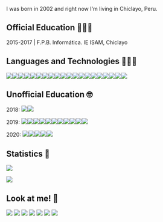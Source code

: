I was born in 2002 and right now I'm living in Chiclayo, Peru.
## Official Education 👨🏻‍🎓
2015-2017 | F.P.B. Informática. IE ISAM, Chiclayo

## Languages and Technologies 👨🏻‍💻
![](https://camo.githubusercontent.com/62d37abe760867620e0baea1066303719d630a82936837ba7bff6b0c754e3c9f/68747470733a2f2f696d672e736869656c64732e696f2f62616467652f6a6176617363726970742532302d2532333332333333302e7376673f267374796c653d666f722d7468652d6261646765266c6f676f3d6a617661736372697074266c6f676f436f6c6f723d253233463744463145)![](https://camo.githubusercontent.com/c32b4a3bd070f3239dd1d6ba6a791e231a1ce9f92a605b8942a93e42203840ae/68747470733a2f2f696d672e736869656c64732e696f2f62616467652f632532302d2532333030353939432e7376673f267374796c653d666f722d7468652d6261646765266c6f676f3d63266c6f676f436f6c6f723d7768697465)![](https://camo.githubusercontent.com/0d3ae99a9dcced770f5a2e6d2395999c121d9975f3f1816ee3b3902a3c8e6a92/68747470733a2f2f696d672e736869656c64732e696f2f62616467652f632b2b2532302d2532333030353939432e7376673f267374796c653d666f722d7468652d6261646765266c6f676f3d63253242253242266f676f436f6c6f723d7768697465)![](https://camo.githubusercontent.com/256f498d9e3128b19f8cb5558884749179db9118aaa6e31d3f7c5da34edf5c8c/68747470733a2f2f696d672e736869656c64732e696f2f62616467652f632532332532302d2532333233393132302e7376673f267374796c653d666f722d7468652d6261646765266c6f676f3d632d7368617270266c6f676f436f6c6f723d7768697465)![](https://camo.githubusercontent.com/7858f416aa93ee56048ca2eb473bdde10002398fc4ff05e08faf6cb3cbb5bce1/68747470733a2f2f696d672e736869656c64732e696f2f62616467652f6a6176612532302d2532334544384230302e7376673f267374796c653d666f722d7468652d6261646765266c6f676f3d6a617661266c6f676f436f6c6f723d7768697465)![](https://camo.githubusercontent.com/a05090df3be7e139e4cde9f3dd44986c26cd512148a98272602fc7f75f84bf49/68747470733a2f2f696d672e736869656c64732e696f2f62616467652f7068702532302d2532333737374242342e7376673f267374796c653d666f722d7468652d6261646765266c6f676f3d706870266c6f676f436f6c6f723d7768697465)![](https://camo.githubusercontent.com/cbe540fa5f1bd4860434caea1ebe43419ed42d92d54084d529c3a93a67139f10/68747470733a2f2f696d672e736869656c64732e696f2f62616467652f73776966742532302d2532334641373334332e7376673f267374796c653d666f722d7468652d6261646765266c6f676f3d7377696674266c6f676f436f6c6f723d7768697465)![](https://camo.githubusercontent.com/ea18354a9388ff60454e60f2c305fc4b5e6749d6101d6e849f5340e20e980c7e/68747470733a2f2f696d672e736869656c64732e696f2f62616467652f676f2532302d2532333030414444382e7376673f267374796c653d666f722d7468652d6261646765266c6f676f3d676f266c6f676f436f6c6f723d7768697465)![](https://camo.githubusercontent.com/b7a19e0282106094db12a16c34d7a0733a159b9fda56e68bbe9c82e8f4ed2bac/68747470733a2f2f696d672e736869656c64732e696f2f62616467652f6d61726b646f776e2532302d2532333030303030302e7376673f267374796c653d666f722d7468652d6261646765266c6f676f3d6d61726b646f776e266c6f676f436f6c6f723d7768697465)![](https://camo.githubusercontent.com/d63f69f39b73065f70f890c1728b2cb18c2d51b6b78608f52b0cd3bbfb2cb685/68747470733a2f2f696d672e736869656c64732e696f2f62616467652f72656163745f6e61746976652532302d2532333230323332612e7376673f267374796c653d666f722d7468652d6261646765266c6f676f3d7265616374266c6f676f436f6c6f723d253233363144414642)![](https://camo.githubusercontent.com/c567bc8fea35a350406f3ad80e2ec6dd76dea5f756187908f35322bbbc8bc77c/68747470733a2f2f696d672e736869656c64732e696f2f62616467652f626f6f7473747261702532302d2532333536334437432e7376673f267374796c653d666f722d7468652d6261646765266c6f676f3d626f6f747374726170266c6f676f436f6c6f723d7768697465)![](https://camo.githubusercontent.com/c9d0db0a5c179f2fcf0a460d9b7e75ef516bfdc1e1681bc61f43c9b435bc96a9/68747470733a2f2f696d672e736869656c64732e696f2f62616467652f646a616e676f2532302d2532333039324532302e7376673f267374796c653d666f722d7468652d6261646765266c6f676f3d646a616e676f266c6f676f436f6c6f723d7768697465)![](https://camo.githubusercontent.com/5b0954917b2bba4427bcd394916a0d4835c54a69f3f8e9e6f8b1b475032eb894/68747470733a2f2f696d672e736869656c64732e696f2f62616467652f666c61736b2532302d2532333030302e7376673f267374796c653d666f722d7468652d6261646765266c6f676f3d666c61736b266c6f676f436f6c6f723d7768697465)![](https://camo.githubusercontent.com/6aea43d076c7bf00489f1b347caa33fe5c4d84a8af2983804f8702632f2669ec/68747470733a2f2f696d672e736869656c64732e696f2f62616467652f6769746875622532302d2532333132313031312e7376673f267374796c653d666f722d7468652d6261646765266c6f676f3d676974687562266c6f676f436f6c6f723d7768697465)![](https://camo.githubusercontent.com/53341dc506f00aa83eeb4a2e1f63a3bf2c34ca67b1d4f64f2bcedc9033ba80e6/68747470733a2f2f696d672e736869656c64732e696f2f62616467652f617a7572652532302d2532333030373243362e7376673f267374796c653d666f722d7468652d6261646765266c6f676f3d617a7572652d6465766f7073266c6f676f436f6c6f723d7768697465)![](https://camo.githubusercontent.com/34ccadf520703c5711dfb7efba2c8332b4098cc39d0cd23305690f39af35c9da/68747470733a2f2f696d672e736869656c64732e696f2f62616467652f4469676974616c4f6365616e2d2532333031363766662e7376673f267374796c653d666f722d7468652d6261646765266c6f676f3d6469676974616c4f6365616e266c6f676f436f6c6f723d7768697465)![](https://camo.githubusercontent.com/c644fa80e8dadef7444df5c9fc8df2deedd7706f3f58c9604776319cf0357c34/68747470733a2f2f696d672e736869656c64732e696f2f62616467652f66697265626173652532302d2532333033394245352e7376673f267374796c653d666f722d7468652d6261646765266c6f676f3d6669726562617365)![](https://camo.githubusercontent.com/9e0499932b32086a7ff0af8641b01f3a487ef88ac94935956b0487cbd2657e9d/68747470733a2f2f696d672e736869656c64732e696f2f62616467652f6170616368652532302d2532334434323032392e7376673f267374796c653d666f722d7468652d6261646765266c6f676f3d617061636865266c6f676f436f6c6f723d7768697465)![](https://camo.githubusercontent.com/4524c09f8c821218b3c602e3e5a222ce00c290c2f87e264b40f398a6b486bd91/68747470733a2f2f696d672e736869656c64732e696f2f62616467652f6d7973716c2d2532333030303030662e7376673f267374796c653d666f722d7468652d6261646765266c6f676f3d6d7973716c266c6f676f436f6c6f723d7768697465)![](https://camo.githubusercontent.com/99bf3b488d680b2818999c752817d99a99989a6c47bd286ca038453143e11aeb/68747470733a2f2f696d672e736869656c64732e696f2f62616467652f2d52617370626572727925323050692d4335314134413f7374796c653d666f722d7468652d6261646765266c6f676f3d5261737062657272792d5069)
## Unofficial Education 🤓
2018: ![](https://img.shields.io/badge/Google%20Act%C3%ADvate-Curso%20de%20Introducci%C3%B3n%20al%20Desarrollo%20Web:%20HTML-cyan)![](https://img.shields.io/badge/Google%20Act%C3%ADvate-Curso%20de%20Introducci%C3%B3n%20al%20Desarrollo%20Web:%20CSS-cyan)

2019: ![](https://img.shields.io/badge/Udemy-C%C3%B3mo%20crear%20documentos%20PDF%20en%20PHP-red)![](https://img.shields.io/badge/Udemy-Introducci%C3%B3n%20a%20Linux-red)![](https://img.shields.io/badge/Udemy-Shopify-red)![](https://img.shields.io/badge/Udemy-Aprende%20programacion%20basica%20con%20PHP-red)![](https://img.shields.io/badge/Udemy-Aprende%20PHP%20desde%20cero-red)![](https://img.shields.io/badge/Udemy-Aprende%20a%20guardar,%20consultar,%20editar%20y%20eliminar%20sesi%C3%B3n%20con%20PHP-red)![](https://img.shields.io/badge/Udemy-SQL%20Server:%20Sentencias%20y%20procedimientos-red)![](https://img.shields.io/badge/Udemy-Desarrollo%20web%20en%20HTML-red)![](https://img.shields.io/badge/LinkedIn-Productividad%20con%20un%20caf%C3%A9-blue)![](https://img.shields.io/badge/LinkedIn-DevOps%20con%20un%20caf%C3%A9-blue)![](https://img.shields.io/badge/LinkedIn-Big%20Data%20con%20un%20caf%C3%A9-blue)

2020: ![](https://img.shields.io/badge/Udemy-Bash:%20Interprete%20de%20comandos%20de%20Linux-red)![](https://img.shields.io/badge/Udemy-Introducci%C3%B3n%20a%20Java%20desde%20cero-red)![](https://img.shields.io/badge/Udemy-Aprende%20a%20enviar%20correo%20con%20PHP,%20MySQL%20y%20HTML-red)![](https://img.shields.io/badge/Codigo%20Facilito-Curso%20profesional%20de%20Python-green)![](https://img.shields.io/badge/Udemy-M%C3%A1ster%20en%20Python-red)
## Statistics 🧐
![](https://github-readme-stats.vercel.app/api?username=fcoterroba)

![](https://github-readme-stats.vercel.app/api/top-langs/?username=fcoterroba&layout=compact)
## Look at me! 👀
<a href="https://www.fcoterroba.com" target="_blank"><img src="https://img.shields.io/badge/WWW.FCOTERROBA.COM-WWW.FCOTERROBA.COM-white"></a>  <img src="https://img.shields.io/badge/fcoterroba%20-%23E4405F.svg?&style=for-the-badge&logo=Instagram&logoColor=white"/>  <img src="https://img.shields.io/badge/fcoterroba%20-%239146FF.svg?&style=for-the-badge&logo=Twitch&logoColor=white"/> <img src="https://img.shields.io/badge/fcoterroba%20-%231DA1F2.svg?&style=for-the-badge&logo=Twitter&logoColor=white"/>  <img src="https://img.shields.io/badge/fcoterroba%20-%23FF0000.svg?&style=for-the-badge&logo=YouTube&logoColor=white"/>  <img src="https://img.shields.io/badge/fcoterroba%20-%230077B5.svg?&style=for-the-badge&logo=linkedin&logoColor=white"/>  <img src="https://img.shields.io/badge/-fcoterroba-FE7A16?style=for-the-badge&logo=stack-overflow&logoColor=white"/>
